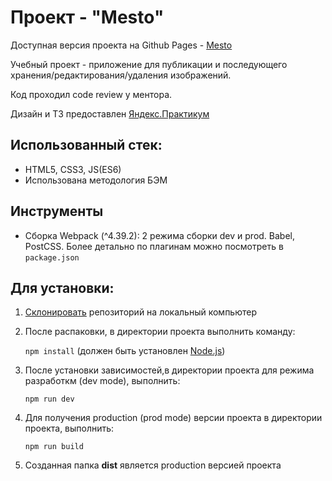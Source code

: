 # Проект - "Mesto"
Доступная версия проекта на Github Pages - [Mesto](https://kssinitsyn.github.io/Mesto/)

Учебный проект - приложение для публикации и последующего хранения/редактирования/удаления изображений.

Код проходил code review у ментора.

Дизайн и ТЗ предоставлен [Яндекс.Практикум](https://praktikum.yandex.ru)

## Использованный стек:
 - HTML5, CSS3, JS(ES6)
 - Использована методология БЭМ
 
## Инструменты
 - Сборка Webpack (^4.39.2): 2 режима сборки dev и prod. Babel, PostCSS. Более детально по плагинам можно посмотреть в ```package.json```
 
## Для установки:
1. [Склонировать](https://git-scm.com/book/ru/v2/Appendix-C%3A-%D0%9A%D0%BE%D0%BC%D0%B0%D0%BD%D0%B4%D1%8B-Git-%D0%9A%D0%BB%D0%BE%D0%BD%D0%B8%D1%80%D0%BE%D0%B2%D0%B0%D0%BD%D0%B8%D0%B5-%D0%B8-%D1%81%D0%BE%D0%B7%D0%B4%D0%B0%D0%BD%D0%B8%D0%B5-%D1%80%D0%B5%D0%BF%D0%BE%D0%B7%D0%B8%D1%82%D0%BE%D1%80%D0%B8%D0%B5%D0%B2) репозиторий на локальный компьютер
1. После распаковки, в директории проекта выполнить команду: 

    ```npm install``` 
(должен быть установлен [Node.js](https://nodejs.org/en/))
2. После установки зависимостей,в директории проекта для режима разработкм (dev mode), выполнить:

    ```npm run dev```
3. Для получения production (prod mode) версии проекта в директории проекта, выполнить:

    ```npm run build```
4. Созданная папка **dist** является production версией проекта



